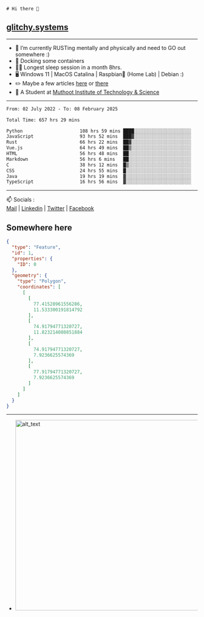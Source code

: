```
# Hi there 👋
```
## [glitchy.systems](https://glitchy.systems)
---

- 🌱 I’m currently RUSTing mentally and physically and need to GO out somewhere :)
- 🐋 Docking some containers
- 😶‍🌫️ Longest sleep session in a month 8hrs.
- 🖥️ Windows 11 | MacOS Catalina | Raspbian🥧 (Home Lab) | Debian :)
- ✏️ Maybe a few articles [here](https://medium.com/@advaithnarayanan8) or [there](https://medium.com/@advaithnarayanan8)
- 📑 A Student at [Muthoot Institute of Technology & Science](https://mgmits.ac.in/)



---

<!--START_SECTION:waka-->

```txt
From: 02 July 2022 - To: 08 February 2025

Total Time: 657 hrs 29 mins

Python                     108 hrs 59 mins ████░░░░░░░░░░░░░░░░░░░░░   16.58 %
JavaScript                 93 hrs 52 mins  ███▓░░░░░░░░░░░░░░░░░░░░░   14.28 %
Rust                       66 hrs 22 mins  ██▓░░░░░░░░░░░░░░░░░░░░░░   10.09 %
Vue.js                     64 hrs 49 mins  ██▒░░░░░░░░░░░░░░░░░░░░░░   09.86 %
HTML                       56 hrs 48 mins  ██░░░░░░░░░░░░░░░░░░░░░░░   08.64 %
Markdown                   56 hrs 6 mins   ██░░░░░░░░░░░░░░░░░░░░░░░   08.53 %
C                          38 hrs 12 mins  █▒░░░░░░░░░░░░░░░░░░░░░░░   05.81 %
CSS                        24 hrs 55 mins  █░░░░░░░░░░░░░░░░░░░░░░░░   03.79 %
Java                       19 hrs 19 mins  ▓░░░░░░░░░░░░░░░░░░░░░░░░   02.94 %
TypeScript                 16 hrs 56 mins  ▓░░░░░░░░░░░░░░░░░░░░░░░░   02.58 %
```

<!--END_SECTION:waka-->

---

📫 Socials :<br>
[Mail](mailto:advaith@glitchy.systems) | [Linkedin](https://www.linkedin.com/in/advaith-narayanan-a72152214/) | [Twitter](https://twitter.com/advaithnarayan) | [Facebook](https://screenmessage.com/qinq)

## Somewhere here

```geojson
{
  "type": "Feature",
  "id": 1,
  "properties": {
    "ID": 0
  },
  "geometry": {
    "type": "Polygon",
    "coordinates": [
      [
        [
          77.41528961556286,
          11.533300191814792
        ],
        [
          74.91794771320727,
          11.823214080851884
        ],
        [
          74.91794771320727,
          7.9236625574369
        ],
        [
          77.91794771320727,
          7.9236625574369
        ]
      ]
    ]
  }
}
```


--- 
- [<img alt="alt_text" width="500px" src="https://valid.x86.fr/cache/banner/xv24bv-6.png" />](https://valid.x86.fr/xv24bv)


